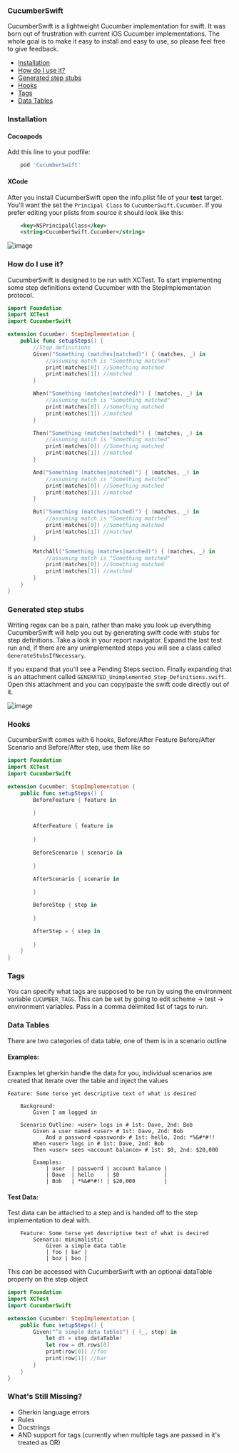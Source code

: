 ### CucumberSwift
CucumberSwift is a lightweight Cucumber implementation for swift. It was born out of frustration with current iOS Cucumber implementations. The whole goal is to make it easy to install and easy to use, so please feel free to give feedback.

* [Installation](#installation)
* [How do I use it?](#how-do-i-use-it)
* [Generated step stubs](#generated-step-stubs)
* [Hooks](#hooks)
* [Tags](#tags)
* [Data Tables](#data-tables)

### Installation
#### Cocoapods
Add this line to your podfile:
```ruby
    pod 'CucumberSwift'
```

#### XCode
After you install CucumberSwift open the info.plist file of your **test** target. You'll want the set the `Principal Class` to `CucumberSwift.Cucumber`. If you prefer editing your plists from source it should look like this:
```xml
	<key>NSPrincipalClass</key>
	<string>CucumberSwift.Cucumber</string>
```

![image](https://github.com/Tyler-Keith-Thompson/CucumberSwift/blob/master/CucumberSetup.gif)

### How do I use it?
CucumberSwift is designed to be run with XCTest. To start implementing some step definitions extend Cucumber with the StepImplementation protocol.
```swift
import Foundation
import XCTest
import CucumberSwift

extension Cucumber: StepImplementation {
    public func setupSteps() {
        //Step definitions
        Given("Something (matches|matched)") { (matches, _) in
            //assuming match is "Something matched"
            print(matches[0]) //Something matched
            print(matches[1]) //matched
        }

        When("Something (matches|matched)") { (matches, _) in
            //assuming match is "Something matched"
            print(matches[0]) //Something matched
            print(matches[1]) //matched
        }

        Then("Something (matches|matched)") { (matches, _) in
            //assuming match is "Something matched"
            print(matches[0]) //Something matched
            print(matches[1]) //matched
        }

        And("Something (matches|matched)") { (matches, _) in
            //assuming match is "Something matched"
            print(matches[0]) //Something matched
            print(matches[1]) //matched
        }

        But("Something (matches|matched)") { (matches, _) in
            //assuming match is "Something matched"
            print(matches[0]) //Something matched
            print(matches[1]) //matched
        }

        MatchAll("Something (matches|matched)") { (matches, _) in
            //assuming match is "Something matched"
            print(matches[0]) //Something matched
            print(matches[1]) //matched
        }
    }
}
```

### Generated step stubs
Writing regex can be a pain, rather than make you look up everything CucumberSwift will help you out by generating swift code with stubs for step definitions. Take a look in your report navigator. Expand the last test run and, if there are any unimplemented steps you will see a class called `GenerateStubsIfNecessary`.

If you expand that you'll see a Pending Steps section. Finally expanding that is an attachment called `GENERATED_Unimplemented_Step_Definitions.swift`. Open this attachment and you can copy/paste the swift code directly out of it.

![image](https://github.com/Tyler-Keith-Thompson/CucumberSwift/blob/master/GenerateStubsExample.gif)

### Hooks
CucumberSwift comes with 6 hooks, Before/After Feature Before/After Scenario and Before/After step, use them like so
```swift
import Foundation
import XCTest
import CucumberSwift

extension Cucumber: StepImplementation {
    public func setupSteps() {
        BeforeFeature { feature in

        }
        
        AfterFeature { feature in
            
        }
        
        BeforeScenario { scenario in
            
        }

        AfterScenario { scenario in
            
        }

        BeforeStep { step in
            
        }

        AfterStep = { step in
            
        }
    }
}
```

### Tags
You can specify what tags are supposed to be run by using the environment variable `CUCUMBER_TAGS`. This can be set by going to edit scheme -> test -> environment variables. Pass in a comma delimited list of tags to run.

### Data Tables
There are two categories of data table, one of them is in a scenario outline

#### Examples:
Examples let gherkin handle the data for you, individual scenarios are created that iterate over the table and inject the values
```gherkin
Feature: Some terse yet descriptive text of what is desired
        
    Background:
        Given I am logged in
    
    Scenario Outline: <user> logs in # 1st: Dave, 2nd: Bob
        Given a user named <user> # 1st: Dave, 2nd: Bob
            And a password <password> # 1st: hello, 2nd: *%&#*#!!
        When <user> logs in # 1st: Dave, 2nd: Bob
        Then <user> sees <account balance> # 1st: $0, 2nd: $20,000

        Examples:
            | user  | password | account balance |
            | Dave  | hello    | $0              |
            | Bob   | *%&#*#!! | $20,000         |
```

#### Test Data:
Test data can be attached to a step and is handed off to the step implementation to deal with.
```gherkin
    Feature: Some terse yet descriptive text of what is desired
        Scenario: minimalistic
            Given a simple data table
            | foo | bar |
            | boz | boo |
```
This can be accessed with CucumberSwift with an optional dataTable property on the step object
```swift
import Foundation
import XCTest
import CucumberSwift

extension Cucumber: StepImplementation {
    public func setupSteps() {
        Given("^a simple data table$") { (_, step) in
            let dt = step.dataTable!
            let row = dt.rows[0]
            print(row[0]) //foo
            print(row[1]) //bar
        }
    }    
}
```

### What's Still Missing?
- Gherkin language errors
- Rules
- Docstrings
- AND support for tags (currently when multiple tags are passed in it's treated as OR)